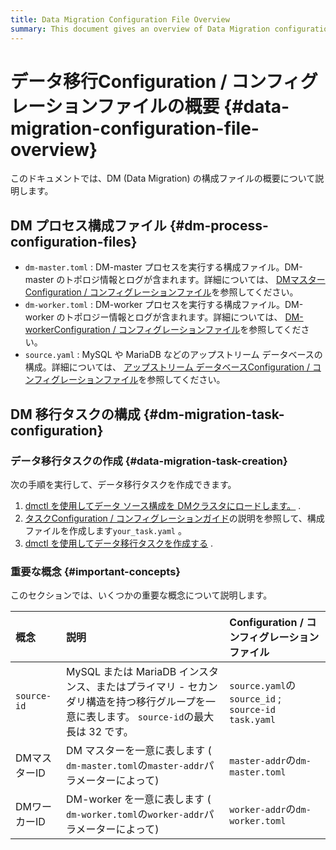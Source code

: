 ```yaml
---
title: Data Migration Configuration File Overview
summary: This document gives an overview of Data Migration configuration files.
---
```


# データ移行Configuration / コンフィグレーションファイルの概要 {#data-migration-configuration-file-overview}

このドキュメントでは、DM (Data Migration) の構成ファイルの概要について説明します。

## DM プロセス構成ファイル {#dm-process-configuration-files}

-   `dm-master.toml` : DM-master プロセスを実行する構成ファイル。DM-master のトポロジ情報とログが含まれます。詳細については、 [DMマスターConfiguration / コンフィグレーションファイル](/dm/dm-master-configuration-file.md)を参照してください。
-   `dm-worker.toml` : DM-worker プロセスを実行する構成ファイル。DM-worker のトポロジー情報とログが含まれます。詳細については、 [DM-workerConfiguration / コンフィグレーションファイル](/dm/dm-worker-configuration-file.md)を参照してください。
-   `source.yaml` : MySQL や MariaDB などのアップストリーム データベースの構成。詳細については、 [アップストリーム データベースConfiguration / コンフィグレーションファイル](/dm/dm-source-configuration-file.md)を参照してください。

## DM 移行タスクの構成 {#dm-migration-task-configuration}

### データ移行タスクの作成 {#data-migration-task-creation}

次の手順を実行して、データ移行タスクを作成できます。

1.  [dmctl を使用してデータ ソース構成を DMクラスタにロードします。](/dm/dm-manage-source.md#operate-data-source) .
2.  [タスクConfiguration / コンフィグレーションガイド](/dm/dm-task-configuration-guide.md)の説明を参照して、構成ファイルを作成します`your_task.yaml` 。
3.  [dmctl を使用してデータ移行タスクを作成する](/dm/dm-create-task.md) .

### 重要な概念 {#important-concepts}

このセクションでは、いくつかの重要な概念について説明します。

| 概念          | 説明                                                                                    | Configuration / コンフィグレーションファイル                           |
| :---------- | :------------------------------------------------------------------------------------ | :------------------------------------------------------- |
| `source-id` | MySQL または MariaDB インスタンス、またはプライマリ - セカンダリ構造を持つ移行グループを一意に表します。 `source-id`の最大長は 32 です。 | `source.yaml`の`source_id` ;<br/> `source-id` `task.yaml` |
| DMマスターID    | DM マスターを一意に表します ( `dm-master.toml`の`master-addr`パラメーターによって)                           | `master-addr`の`dm-master.toml`                           |
| DMワーカーID    | DM-worker を一意に表します ( `dm-worker.toml`の`worker-addr`パラメーターによって)                        | `worker-addr`の`dm-worker.toml`                           |
